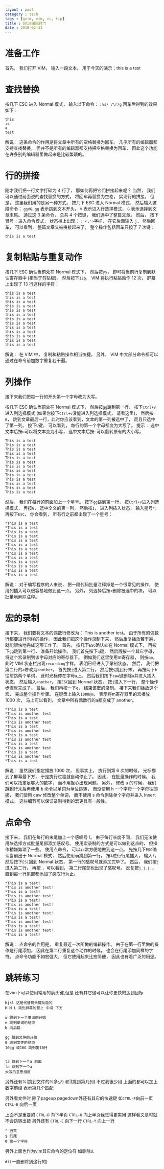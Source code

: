 ```yaml
---
layout : post
category : tech
tags : [gvim, vim, vi, tip]
title : GVim编辑窍门
date : 2010-02-11
---
```


# 准备工作

首先， 我们打开 VIM， 输入一段文本， 用于今天的演示：this is a test

# 查找替换

按几下 ESC 进入 Normal 模式， 输入以下命令： `:%s/ /\r/g` 回车后得到的效果如下：

	this
	is
	a
	test
解说： 这条命令的作用是将文章中所有的空格替换为回车。 几乎所有的编辑器都支持查找替换， 但并不是所有的编辑器都支持把空格替换为回车， 因此这个功能在许多别的编辑器里做起来是比较繁琐的。

# 行的拼接

刚才我们把一行文字打碎为 4 行了， 那如何再把它们拼接起来呢？ 当然， 我们可以通过前面说的查找替换的方式， 将回车再替换为空格， 实现行的拼接。 但是， 这里我们用的是另一种方式。
按几下 ESC 进入 Normal 模式， 然后输入这段命令： `ggVG`. `gg` 表示跳到文本开头， `V` 表示进入行选择模式， `G` 表示选择到文章末尾。 通过这 3 条命令， 总共 4 个按键， 我们选中了整篇文章。
然后， 按下冒号 `:` 进入命令模式， 状态栏上出现： `:'<,'>`字样， 在它后面输入 `j`， 然后回车， 可以看到， 整篇文章又被拼接起来了， 整个操作包括回车只按了 7 次键：  

	this is a test

# 复制粘贴与重复动作

按几下 ESC 确认当前处在 Normal 模式下， 然后按`yy`， 即可将当前行复制到默认寄存器中 (相当于剪贴板)。 然后按下`12p`， VIM 将执行粘贴动作 12 次， 屏幕上出现了 13 行这样的字符：  

	this is a test
	this is a test
	this is a test
	this is a test
	this is a test
	this is a test
	this is a test
	this is a test
	this is a test
	this is a test
	this is a test
	this is a test
	this is a test
解说： 在 VIM 中， 复制和粘贴操作相当快捷。 另外， VIM 中大部分命令都可以通过在命令前加数字重复若干遍。

# 列操作

接下来我们把每一行的开头第一个字母改为大写。  

按几下 ESC 确认当前处在 Normal 模式下， 然后按`gg`跳到第一行， 按下`Ctrl+v`进入列选择模式 (如果你按下`Ctrl+v`没能进入列选择模式， 请看这里)， 然后按`G`， 跳到文章最后一行，此时你应该看到，文本的第一列被选中了， 而且只选中了第一列。 按下`U`键， 可以看到， 每行的第一个字母都变为大写了。 提示： 选中文本后按`u`可以将文本变为小写， 选中文本后按`~`可以翻转原有的大小写。

	This is a test
	This is a test
	This is a test
	This is a test
	This is a test
	This is a test
	This is a test
	This is a test
	This is a test
	This is a test
	This is a test
	This is a test
	This is a test
然后， 我们在每行的前面加上一个星号。 按下`gg`跳到第一行， 按`Ctrl+v`进入列选择模式， 再按`G`， 选中全文的第一列， 然后按`I`， 进入列插入状态， 输入星号`*`， 再按下`ESC`， 你会看到， 所有行之前都出现了一个星号：

	*This is a test
	*This is a test
	*This is a test
	*This is a test
	*This is a test
	*This is a test
	*This is a test
	*This is a test
	*This is a test
	*This is a test
	*This is a test
	*This is a test
	*This is a test
解说： 对于编写程序的人来说， 把一段代码批量注释掉是一个很常见的操作， 使用列插入可以很容易地做到这一点。 另外， 列选择后按`x`删除被选中的块， 可以批量地解除注释。

# 宏的录制

接下来， 我们要将文本的偶数行修改为： This is another test。 由于所有的偶数行都要进行同样的操作， 因此我们把这个操作录制下来， 然后重复播放若干遍， 就能很快地完成这项工作了。
首先， 按几下`ESC`确认处在 Normal 模式下， 再按下`gg`跳到第一行， 准备开始操作。 我们首先按下`q`键， 然后再按一个其它字母， 将这个宏录制到该字母对应的寄存器下。 例如我们这里使用m寄存器， 则按`qm`。 此时 VIM 状态栏出现`recording`字样， 表明已经进入了录制状态。
然后， 我们把第二行的`a`修改为`another`。 首先按`j`进入第二行， 然后按`$`跳到行末， 再按两下`b`往前跳两个单词， 此时光标停在字母`a`上。 然后我们按下`caw`键删除`a`并进入插入状态， 然后输入`another`， 按`ESC`回到 Normal 状态， 按`j`进入下一行， 整个操作步骤就完成了。 最后， 我们再按一下`q`， 结束该宏的录制。
接下来我们播放这个宏， 完成整个操作步骤。 在键盘上输入`1000@m`， 表示将m寄存器里的宏播放 1000 次， 马上可以看到， 文章中所有偶数行的a都变成了 another。

	*This is a test
	*This is another test
	*This is a test
	*This is another test
	*This is a test
	*This is another test
	*This is a test
	*This is another test
	*This is a test
	*This is another test
	*This is a test
	*This is another test
	*This is a test
解说： 虽然我们指定播放 1000 次， 但事实上， 执行到第 6 次的时候， 光标挪到了屏幕最下方， 于是执行过程就自动停止了。 因此， 在批量操作的时候， 我们可以指定足够大的数字， 而不用担心出现问题。
另外， 修改 a 的时候， 我们跳到行末后再使用 b 命令以单词为单位跳转， 而没使用 h 一个字母一个字母往回挪， 我们使用 caw 修改整个单词， 而不使用 s 命令删除单个字母并进入 Insert 模式。 这些细节可以保证录制得到的宏更具有一般性。

# 点命令

接下来， 我们在每行的末尾加上一个感叹号 !。
由于每行长度不同， 我们无法使用块选择方式批量尾部添加感叹号。 使用宏录制的方式是可以做到这点的， 但操作稍嫌繁琐了一些。 使用点命令， 可以非常方便地做到这一点。
先按几下`ESC`确认当前出于 Normal 模式， 然后使用`gg`跳到第一行， 按`A`进行行尾插入， 输入`!`， 然后按下`ESC`回到 Normal 状态， 第一行的感叹号就添加完毕了。
然后， 我们按`j`进入第二行， 再按`.，`可以看到， 第二行尾部也出现了感叹号。 反复按`j.j.j.`， 直到每一行尾部都添加了感叹行为止。

	*This is a test!
	*This is another test!
	*This is a test!
	*This is another test!
	*This is a test!
	*This is another test!
	*This is a test!
	*This is another test!
	*This is a test!
	*This is another test!
	*This is a test!
	*This is another test!
	*This is a test!
解说： 点命令的作用是， 重复最近一次所做的编辑操作。 由于在第一行里做的操作是行尾添加， 因此在第二行重复这个动作的时候， 也会在行尾添加同样的字符。 点命令功能不如宏强大， 但它使用起来比宏简便， 因此也有着广泛的用途。

# 跳转练习

在vim下可以使用常用的箭头键,但是 还有其它键可以让你更快的达到目标

	hjkl 这是代替箭头键功能的
	H M L 跳到屏幕的顶上 中间 下方

	w 跳到下一个单词的开始
	e 跳到单词的结束
	b 向后跳

	gg 跳到文件的开始
	G 跳到文件的结束
	10gg 或10G 跳到第10行


	ta 跳到下一个a 前面
	fa 跳到下一个a
	大写的意思相反

另外还有%(跳到文件的%多少) 和|(跳到第几列) 不过我很少用
上面的都可以加上数字前缀 表示第几个匹配

另外看文件时 除了pageup pagedown外还有其它的快速键
如`CTRL-F`向前一页 `CTRL-B` 向后一页

上面不是重要的
`CTRL-D` 向下半页 `CTRL-U` 向上半页我觉得更实用 这样看文章时就不会跳转出错
另外还有
`CTRL-E` 向下一行
`CTRL-Y` 向上一行

	^ 行首
	$ 行尾
	0 第一个字符


另外上面也作为vim其它命令的定位符 如删除`d`.

`dt)`一直删除到这行的)